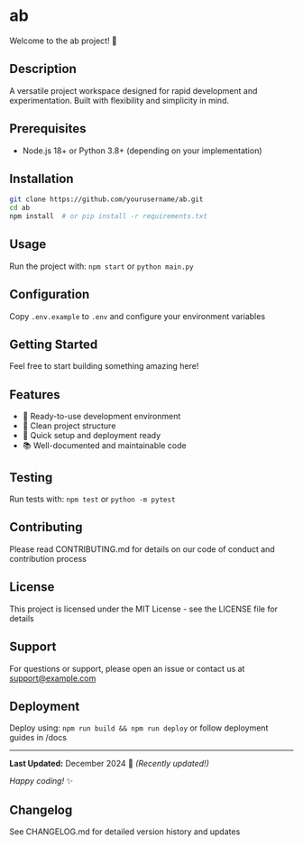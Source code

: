 # ab

Welcome to the ab project! 🚀

## Description

A versatile project workspace designed for rapid development and experimentation. Built with flexibility and simplicity in mind.

## Prerequisites

- Node.js 18+ or Python 3.8+ (depending on your implementation)

## Installation

```bash
git clone https://github.com/yourusername/ab.git
cd ab
npm install  # or pip install -r requirements.txt
```

## Usage

Run the project with: `npm start` or `python main.py`

## Configuration

Copy `.env.example` to `.env` and configure your environment variables

## Getting Started

Feel free to start building something amazing here!

## Features

- 🔧 Ready-to-use development environment
- 📁 Clean project structure
- 🚀 Quick setup and deployment ready
- 📚 Well-documented and maintainable code

## Testing

Run tests with: `npm test` or `python -m pytest`

## Contributing

Please read CONTRIBUTING.md for details on our code of conduct and contribution process

## License

This project is licensed under the MIT License - see the LICENSE file for details

## Support

For questions or support, please open an issue or contact us at support@example.com

## Deployment

Deploy using: `npm run build && npm run deploy` or follow deployment guides in /docs

---

**Last Updated:** December 2024 📅 _(Recently updated!)_

*Happy coding!* ✨

## Changelog

See CHANGELOG.md for detailed version history and updates
